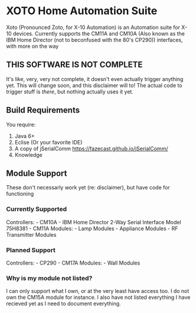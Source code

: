# XOTO Home Automation Suite
Xoto (Pronounced Zoto, for X-10 Automation) is an Automation suite for X-10 devices.
Currently supports the CM11A and CM10A (Also known as the IBM Home Director (not to beconfused with the 80's CP290)) interfaces, with more on the way

## THIS SOFTWARE IS NOT COMPLETE
It's like, very, very not complete, it doesn't even actually trigger anything yet. This will change soon, and this disclaimer will to!
The actual code to trigger stuff is *there*, but nothing actually uses it yet.

## Build Requirements
You require:
1. Java 6+
2. Eclise (Or your favorite IDE)
3. A copy of jSerialComm https://fazecast.github.io/jSerialComm/
4. Knowledge

## Module Support
These don't necessarly work yet (re: disclaimer), but have code for functioning

### Currently Supported
Controllers:
	- CM10A
		- IBM Home Director 2-Way Serial Interface Model 75H8381
	- CM11A
Modules:
	- Lamp Modules
	- Appliance Modules
	- RF Transmitter Modules

### Planned Support
Controllers:
	- CP290
	- CM17A
Modules:
	- Wall Modules

### Why is my module not listed?
I can only support what I own, or at the very least have access too. I do not own the CM15A module for instance.
I also have not listed everything I have recieved yet as I need to document everything.
